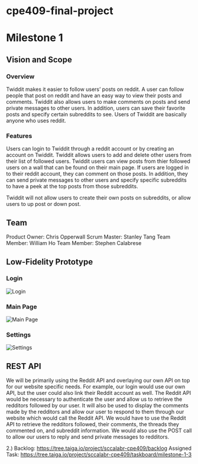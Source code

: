 # cpe409-final-project

Milestone 1
==================

Vision and Scope
------------------

### Overview
Twiddit makes it easier to follow users’ posts on reddit. A user can follow people that post on reddit and have an easy way to view their posts and comments. Twiddit also allows users to make comments on posts and send private messages to other users. In addition, users can save their favorite posts and specify certain subreddits to see. Users of Twiddit are basically anyone who uses reddit. 
### 
### Features
Users can login to Twiddit through a reddit account or by creating an account on Twiddit. Twiddit allows users to add and delete other users from their list of followed users. Twiddit users can view posts from thier followed users on a wall that can be found on their main page. If users are logged in to their reddit account, they can comment on those posts. In addition, they can send private messages to other users and specify specific subreddits to have a peek at the top posts from those subreddits. 

Twiddit will not allow users to create their own posts on subreddits, or allow users to up post or down post. 


Team
------------------
Product Owner: Chris Opperwall
Scrum Master: Stanley Tang
Team Member: William Ho
Team Member: Stephen Calabrese


Low-Fidelity Prototype
------------------
### Login

![Login](https://media.taiga.io/attachments/f/2/1/4/24578907865571f7515c2f4b06b76318f5c8913844bfc0a1c50cfe4adcad/screen-shot-2015-02-02-at-92818-pm.png)

### Main Page

![Main Page](https://media.taiga.io/attachments/6/5/b/5/16237c7fee998dae2d3b72d7346c612013c41b817aec031a6d288e35a2ee/screen-shot-2015-02-02-at-92837-pm.png "")

### Settings

![Settings](https://media.taiga.io/attachments/8/e/e/5/fc6d958a89e13d30f681ec6f639811eeb859c57cf2bfd2a7da6686806221/screen-shot-2015-02-02-at-92756-pm.png)

REST API
------------------
We will be primarily using the Reddit API and overlaying our own API on top for our website specific needs. For example, our login would use our own API, but the user could also link their Reddit account as well. The Reddit API would be necessary to authenticate the user and allow us to retrieve the redditors followed by our user. It will also be used to display the comments made by the redditors and allow our user to respond to them through our website which would call the Reddit API. We would have to use the Reddit API to retrieve the redditors followed, their comments, the threads they commented on, and subreddit information. We would also use the POST call to allow our users to reply and send private messages to redditors.

2.)
Backlog: https://tree.taiga.io/project/sccalabr-cpe409/backlog
Assigned Task: https://tree.taiga.io/project/sccalabr-cpe409/taskboard/milestone-1-3
